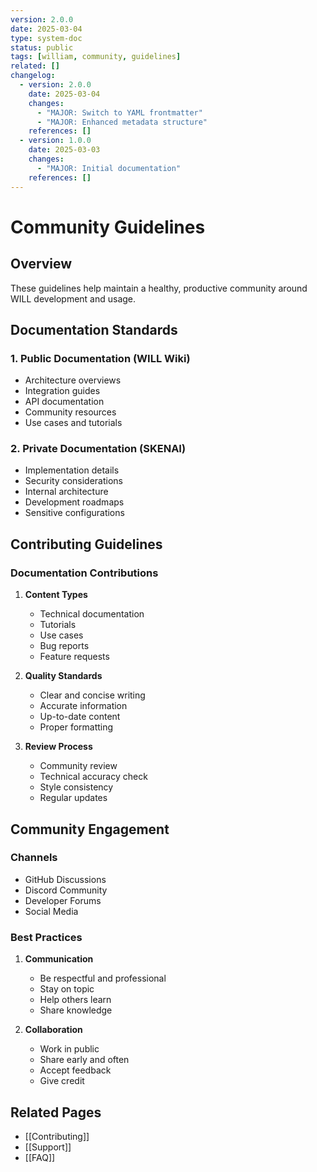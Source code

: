 ```yaml
---
version: 2.0.0
date: 2025-03-04
type: system-doc
status: public
tags: [william, community, guidelines]
related: []
changelog:
  - version: 2.0.0
    date: 2025-03-04
    changes:
      - "MAJOR: Switch to YAML frontmatter"
      - "MAJOR: Enhanced metadata structure"
    references: []
  - version: 1.0.0
    date: 2025-03-03
    changes:
      - "MAJOR: Initial documentation"
    references: []
---
```

# Community Guidelines

## Overview

These guidelines help maintain a healthy, productive community around WILL development and usage.

## Documentation Standards

### 1. Public Documentation (WILL Wiki)
- Architecture overviews
- Integration guides
- API documentation
- Community resources
- Use cases and tutorials

### 2. Private Documentation (SKENAI)
- Implementation details
- Security considerations
- Internal architecture
- Development roadmaps
- Sensitive configurations

## Contributing Guidelines

### Documentation Contributions
1. **Content Types**
   - Technical documentation
   - Tutorials
   - Use cases
   - Bug reports
   - Feature requests

2. **Quality Standards**
   - Clear and concise writing
   - Accurate information
   - Up-to-date content
   - Proper formatting

3. **Review Process**
   - Community review
   - Technical accuracy check
   - Style consistency
   - Regular updates

## Community Engagement

### Channels
- GitHub Discussions
- Discord Community
- Developer Forums
- Social Media

### Best Practices
1. **Communication**
   - Be respectful and professional
   - Stay on topic
   - Help others learn
   - Share knowledge

2. **Collaboration**
   - Work in public
   - Share early and often
   - Accept feedback
   - Give credit

## Related Pages
- [[Contributing]]
- [[Support]]
- [[FAQ]]

